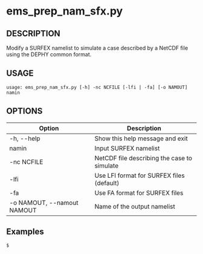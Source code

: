 # ems\_prep\_nam\_sfx.py

## DESCRIPTION
Modify a SURFEX namelist to simulate a case described by a NetCDF file using the DEPHY common format.

## USAGE
```
usage: ems_prep_nam_sfx.py [-h] -nc NCFILE [-lfi | -fa] [-o NAMOUT] namin
```

## OPTIONS

| Option                     | Description                                |
|----------------------------|--------------------------------------------|
| -h, --help                 |Show this help message and exit             |
| namin                      |Input SURFEX namelist                       |
| -nc NCFILE                 |NetCDF file describing the case to simulate |
| -lfi                       |Use LFI format for SURFEX files (default)   |
| -fa                        |Use FA format for SURFEX files              |
| -o NAMOUT, --namout NAMOUT |Name of the output namelist                 |

## Examples

```shell
$ 
```
